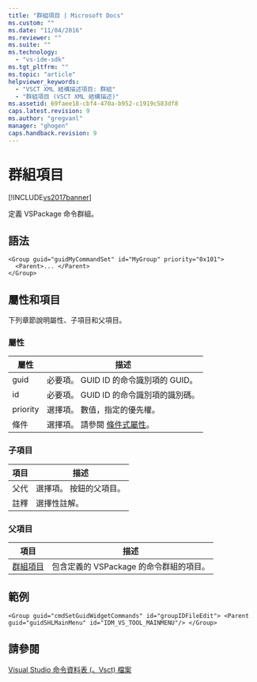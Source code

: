```yaml
---
title: "群組項目 | Microsoft Docs"
ms.custom: ""
ms.date: "11/04/2016"
ms.reviewer: ""
ms.suite: ""
ms.technology: 
  - "vs-ide-sdk"
ms.tgt_pltfrm: ""
ms.topic: "article"
helpviewer_keywords: 
  - "VSCT XML 結構描述項目: 群組"
  - "群組項目 (VSCT XML 結構描述)"
ms.assetid: 69faee18-cbf4-470a-b952-c1919c583df8
caps.latest.revision: 9
ms.author: "gregvanl"
manager: "ghogen"
caps.handback.revision: 9
---
```

# 群組項目
[!INCLUDE[vs2017banner](../code-quality/includes/vs2017banner.md)]

定義 VSPackage 命令群組。  
  
## 語法  
  
```  
<Group guid="guidMyCommandSet" id="MyGroup" priority="0x101">  
  <Parent>... </Parent>  
</Group>  
```  
  
## 屬性和項目  
 下列章節說明屬性、子項目和父項目。  
  
### 屬性  
  
|屬性|描述|  
|--------|--------|  
|guid|必要項。 GUID ID 的命令識別項的 GUID。|  
|id|必要項。 GUID ID 的命令識別項的識別碼。|  
|priority|選擇項。 數值，指定的優先權。|  
|條件|選擇項。 請參閱 [條件式屬性](../extensibility/vsct-xml-schema-conditional-attributes.md)。|  
  
### 子項目  
  
|項目|描述|  
|--------|--------|  
|父代|選擇項。 按鈕的父項目。|  
|註釋|選擇性註解。|  
  
### 父項目  
  
|項目|描述|  
|--------|--------|  
|[群組項目](../extensibility/groups-element.md)|包含定義的 VSPackage 的命令群組的項目。|  
  
## 範例  
  
```  
<Group guid="cmdSetGuidWidgetCommands" id="groupIDFileEdit"> <Parent guid="guidSHLMainMenu" id="IDM_VS_TOOL_MAINMENU"/> </Group>  
```  
  
## 請參閱  
 [Visual Studio 命令資料表 \(。Vsct\) 檔案](../extensibility/internals/visual-studio-command-table-dot-vsct-files.md)